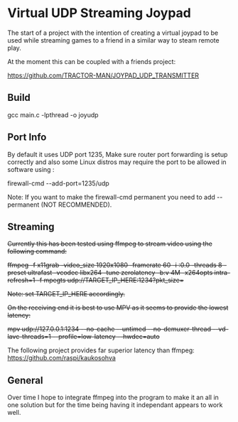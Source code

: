 # Virtual UDP Streaming Joypad

The start of a project with the intention of creating a virtual joypad to be used while streaming games to a friend in a similar way to steam remote play.

At the moment this can be coupled with a friends project:

https://github.com/TRACTOR-MAN/JOYPAD_UDP_TRANSMITTER

Build
-----
gcc main.c -lpthread -o joyudp

Port Info
---------
By default it uses UDP port 1235, Make sure router port forwarding is setup correctly and also some Linux distros may require the port to be allowed in software using :

firewall-cmd --add-port=1235/udp

Note: If you want to make the firewall-cmd permanent you need to add --permanent (NOT RECOMMENDED).

Streaming
---------
~~Currently this has been tested using ffmpeg to stream video using the following command:~~

~~ffmpeg -f x11grab -video_size 1920x1080 -framerate 60 -i :0.0 -threads 8 -preset ultrafast -vcodec libx264 -tune zerolatency -b:v 4M -x264opts intra-refresh=1 -f mpegts udp://TARGET_IP_HERE:1234?pkt_size=~~

~~Note: set TARGET_IP_HERE accordingly.~~

~~On the receiving end it is best to use MPV as it seems to provide the lowest latency:~~

~~mpv udp://127.0.0.1:1234 --no-cache --untimed --no-demuxer-thread --vd-lavc-threads=1 --profile=low-latency --hwdec=auto~~

The following project provides far superior latency than ffmpeg:
https://github.com/raspi/kaukosohva

General
-------
Over time I hope to integrate ffmpeg into the program to make it an all in one solution but for the time being having it independant appears to work well.
